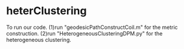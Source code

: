 # heterClustering
To run our code.
(1)run "geodesicPathConstructCoil.m" for the metric construction.
(2)run "HeterogeneousClusteringDPM.py" for the heterogeneous clustering.
